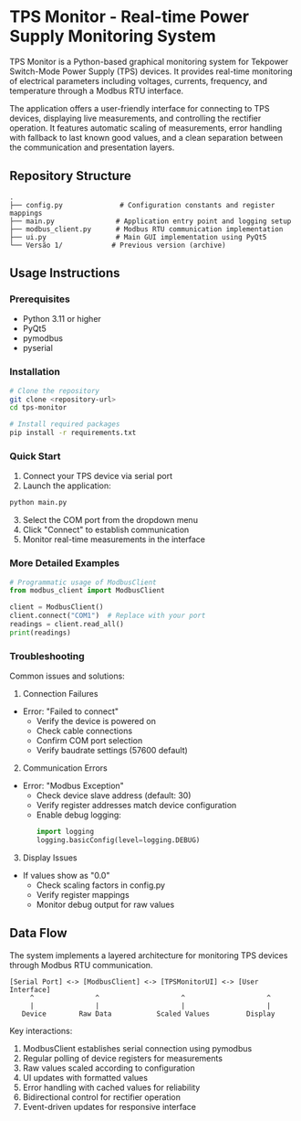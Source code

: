 # TPS Monitor - Real-time Power Supply Monitoring System

TPS Monitor is a Python-based graphical monitoring system for Tekpower Switch-Mode Power Supply (TPS) devices. It provides real-time monitoring of electrical parameters including voltages, currents, frequency, and temperature through a Modbus RTU interface.

The application offers a user-friendly interface for connecting to TPS devices, displaying live measurements, and controlling the rectifier operation. It features automatic scaling of measurements, error handling with fallback to last known good values, and a clean separation between the communication and presentation layers.

## Repository Structure
```
.
├── config.py              # Configuration constants and register mappings
├── main.py               # Application entry point and logging setup
├── modbus_client.py      # Modbus RTU communication implementation
├── ui.py                 # Main GUI implementation using PyQt5
└── Versão 1/            # Previous version (archive)
```

## Usage Instructions
### Prerequisites
- Python 3.11 or higher
- PyQt5
- pymodbus
- pyserial

### Installation
```bash
# Clone the repository
git clone <repository-url>
cd tps-monitor

# Install required packages
pip install -r requirements.txt
```

### Quick Start
1. Connect your TPS device via serial port
2. Launch the application:
```bash
python main.py
```
3. Select the COM port from the dropdown menu
4. Click "Connect" to establish communication
5. Monitor real-time measurements in the interface

### More Detailed Examples
```python
# Programmatic usage of ModbusClient
from modbus_client import ModbusClient

client = ModbusClient()
client.connect("COM1")  # Replace with your port
readings = client.read_all()
print(readings)
```

### Troubleshooting
Common issues and solutions:

1. Connection Failures
- Error: "Failed to connect"
  - Verify the device is powered on
  - Check cable connections
  - Confirm COM port selection
  - Verify baudrate settings (57600 default)

2. Communication Errors
- Error: "Modbus Exception"
  - Check device slave address (default: 30)
  - Verify register addresses match device configuration
  - Enable debug logging:
    ```python
    import logging
    logging.basicConfig(level=logging.DEBUG)
    ```

3. Display Issues
- If values show as "0.0"
  - Check scaling factors in config.py
  - Verify register mappings
  - Monitor debug output for raw values

## Data Flow
The system implements a layered architecture for monitoring TPS devices through Modbus RTU communication.

```ascii
[Serial Port] <-> [ModbusClient] <-> [TPSMonitorUI] <-> [User Interface]
     ^               ^                    ^                    ^
     |               |                    |                    |
   Device        Raw Data           Scaled Values         Display
```

Key interactions:
1. ModbusClient establishes serial connection using pymodbus
2. Regular polling of device registers for measurements
3. Raw values scaled according to configuration
4. UI updates with formatted values
5. Error handling with cached values for reliability
6. Bidirectional control for rectifier operation
7. Event-driven updates for responsive interface